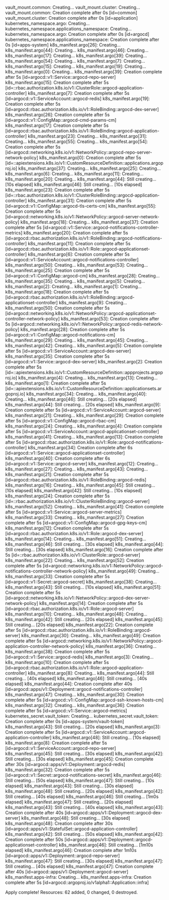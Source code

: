 vault_mount.common: Creating...
vault_mount.cluster: Creating...
vault_mount.common: Creation complete after 0s [id=common]
vault_mount.cluster: Creation complete after 0s [id=application]
kubernetes_namespace.argo: Creating...
kubernetes_namespace.applications_namespace: Creating...
kubernetes_namespace.argo: Creation complete after 0s [id=argocd]
kubernetes_namespace.applications_namespace: Creation complete after 0s [id=apps-system]
k8s_manifest.argo[26]: Creating...
k8s_manifest.argo[44]: Creating...
k8s_manifest.argo[46]: Creating...
k8s_manifest.argo[17]: Creating...
k8s_manifest.argo[39]: Creating...
k8s_manifest.argo[54]: Creating...
k8s_manifest.argo[7]: Creating...
k8s_manifest.argo[15]: Creating...
k8s_manifest.argo[19]: Creating...
k8s_manifest.argo[0]: Creating...
k8s_manifest.argo[39]: Creation complete after 5s [id=argocd::v1::Service::argocd-repo-server]
k8s_manifest.argo[15]: Creation complete after 5s [id=::rbac.authorization.k8s.io/v1::ClusterRole::argocd-application-controller]
k8s_manifest.argo[7]: Creation complete after 5s [id=argocd::v1::ServiceAccount::argocd-redis]
k8s_manifest.argo[19]: Creation complete after 5s [id=argocd::rbac.authorization.k8s.io/v1::RoleBinding::argocd-dex-server]
k8s_manifest.argo[26]: Creation complete after 5s [id=argocd::v1::ConfigMap::argocd-cmd-params-cm]
k8s_manifest.argo[17]: Creation complete after 5s [id=argocd::rbac.authorization.k8s.io/v1::RoleBinding::argocd-application-controller]
k8s_manifest.argo[23]: Creating...
k8s_manifest.argo[31]: Creating...
k8s_manifest.argo[55]: Creating...
k8s_manifest.argo[54]: Creation complete after 5s [id=argocd::networking.k8s.io/v1::NetworkPolicy::argocd-repo-server-network-policy]
k8s_manifest.argo[0]: Creation complete after 5s [id=::apiextensions.k8s.io/v1::CustomResourceDefinition::applications.argoproj.io]
k8s_manifest.argo[37]: Creating...
k8s_manifest.argo[25]: Creating...
k8s_manifest.argo[6]: Creating...
k8s_manifest.argo[11]: Creating...
k8s_manifest.argo[20]: Creating...
k8s_manifest.argo[44]: Still creating... [10s elapsed]
k8s_manifest.argo[46]: Still creating... [10s elapsed]
k8s_manifest.argo[23]: Creation complete after 5s [id=::rbac.authorization.k8s.io/v1::ClusterRoleBinding::argocd-application-controller]
k8s_manifest.argo[31]: Creation complete after 5s [id=argocd::v1::ConfigMap::argocd-tls-certs-cm]
k8s_manifest.argo[55]: Creation complete after 5s [id=argocd::networking.k8s.io/v1::NetworkPolicy::argocd-server-network-policy]
k8s_manifest.argo[18]: Creating...
k8s_manifest.argo[37]: Creation complete after 5s [id=argocd::v1::Service::argocd-notifications-controller-metrics]
k8s_manifest.argo[20]: Creation complete after 5s [id=argocd::rbac.authorization.k8s.io/v1::RoleBinding::argocd-notifications-controller]
k8s_manifest.argo[11]: Creation complete after 5s [id=argocd::rbac.authorization.k8s.io/v1::Role::argocd-applicationset-controller]
k8s_manifest.argo[6]: Creation complete after 5s [id=argocd::v1::ServiceAccount::argocd-notifications-controller]
k8s_manifest.argo[50]: Creating...
k8s_manifest.argo[53]: Creating...
k8s_manifest.argo[25]: Creation complete after 5s [id=argocd::v1::ConfigMap::argocd-cm]
k8s_manifest.argo[28]: Creating...
k8s_manifest.argo[35]: Creating...
k8s_manifest.argo[5]: Creating...
k8s_manifest.argo[2]: Creating...
k8s_manifest.argo[1]: Creating...
k8s_manifest.argo[18]: Creation complete after 5s [id=argocd::rbac.authorization.k8s.io/v1::RoleBinding::argocd-applicationset-controller]
k8s_manifest.argo[9]: Creating...
k8s_manifest.argo[50]: Creation complete after 5s [id=argocd::networking.k8s.io/v1::NetworkPolicy::argocd-applicationset-controller-network-policy]
k8s_manifest.argo[53]: Creation complete after 5s [id=argocd::networking.k8s.io/v1::NetworkPolicy::argocd-redis-network-policy]
k8s_manifest.argo[28]: Creation complete after 5s [id=argocd::v1::ConfigMap::argocd-notifications-cm]
k8s_manifest.argo[29]: Creating...
k8s_manifest.argo[45]: Creating...
k8s_manifest.argo[42]: Creating...
k8s_manifest.argo[5]: Creation complete after 5s [id=argocd::v1::ServiceAccount::argocd-dex-server]
k8s_manifest.argo[35]: Creation complete after 5s [id=argocd::v1::Service::argocd-dex-server]
k8s_manifest.argo[2]: Creation complete after 5s [id=::apiextensions.k8s.io/v1::CustomResourceDefinition::appprojects.argoproj.io]
k8s_manifest.argo[4]: Creating...
k8s_manifest.argo[13]: Creating...
k8s_manifest.argo[1]: Creation complete after 5s [id=::apiextensions.k8s.io/v1::CustomResourceDefinition::applicationsets.argoproj.io]
k8s_manifest.argo[34]: Creating...
k8s_manifest.argo[40]: Creating...
k8s_manifest.argo[46]: Still creating... [20s elapsed]
k8s_manifest.argo[44]: Still creating... [20s elapsed]
k8s_manifest.argo[9]: Creation complete after 5s [id=argocd::v1::ServiceAccount::argocd-server]
k8s_manifest.argo[21]: Creating...
k8s_manifest.argo[29]: Creation complete after 5s [id=argocd::v1::ConfigMap::argocd-rbac-cm]
k8s_manifest.argo[24]: Creating...
k8s_manifest.argo[4]: Creation complete after 5s [id=argocd::v1::ServiceAccount::argocd-applicationset-controller]
k8s_manifest.argo[41]: Creating...
k8s_manifest.argo[13]: Creation complete after 5s [id=argocd::rbac.authorization.k8s.io/v1::Role::argocd-notifications-controller]
k8s_manifest.argo[34]: Creation complete after 6s [id=argocd::v1::Service::argocd-applicationset-controller]
k8s_manifest.argo[40]: Creation complete after 6s [id=argocd::v1::Service::argocd-server]
k8s_manifest.argo[12]: Creating...
k8s_manifest.argo[27]: Creating...
k8s_manifest.argo[43]: Creating...
k8s_manifest.argo[21]: Creation complete after 5s [id=argocd::rbac.authorization.k8s.io/v1::RoleBinding::argocd-redis]
k8s_manifest.argo[16]: Creating...
k8s_manifest.argo[45]: Still creating... [10s elapsed]
k8s_manifest.argo[42]: Still creating... [10s elapsed]
k8s_manifest.argo[24]: Creation complete after 5s [id=::rbac.authorization.k8s.io/v1::ClusterRoleBinding::argocd-server]
k8s_manifest.argo[52]: Creating...
k8s_manifest.argo[41]: Creation complete after 5s [id=argocd::v1::Service::argocd-server-metrics]
k8s_manifest.argo[33]: Creating...
k8s_manifest.argo[27]: Creation complete after 5s [id=argocd::v1::ConfigMap::argocd-gpg-keys-cm]
k8s_manifest.argo[12]: Creation complete after 5s [id=argocd::rbac.authorization.k8s.io/v1::Role::argocd-dex-server]
k8s_manifest.argo[14]: Creating...
k8s_manifest.argo[51]: Creating...
k8s_manifest.argo[46]: Still creating... [30s elapsed]
k8s_manifest.argo[44]: Still creating... [30s elapsed]
k8s_manifest.argo[16]: Creation complete after 5s [id=::rbac.authorization.k8s.io/v1::ClusterRole::argocd-server]
k8s_manifest.argo[22]: Creating...
k8s_manifest.argo[52]: Creation complete after 5s [id=argocd::networking.k8s.io/v1::NetworkPolicy::argocd-notifications-controller-network-policy]
k8s_manifest.argo[49]: Creating...
k8s_manifest.argo[33]: Creation complete after 5s [id=argocd::v1::Secret::argocd-secret]
k8s_manifest.argo[38]: Creating...
k8s_manifest.argo[43]: Still creating... [10s elapsed]
k8s_manifest.argo[51]: Creation complete after 5s [id=argocd::networking.k8s.io/v1::NetworkPolicy::argocd-dex-server-network-policy]
k8s_manifest.argo[14]: Creation complete after 5s [id=argocd::rbac.authorization.k8s.io/v1::Role::argocd-server]
k8s_manifest.argo[10]: Creating...
k8s_manifest.argo[48]: Creating...
k8s_manifest.argo[42]: Still creating... [20s elapsed]
k8s_manifest.argo[45]: Still creating... [20s elapsed]
k8s_manifest.argo[22]: Creation complete after 5s [id=argocd::rbac.authorization.k8s.io/v1::RoleBinding::argocd-server]
k8s_manifest.argo[30]: Creating...
k8s_manifest.argo[49]: Creation complete after 5s [id=argocd::networking.k8s.io/v1::NetworkPolicy::argocd-application-controller-network-policy]
k8s_manifest.argo[36]: Creating...
k8s_manifest.argo[38]: Creation complete after 5s [id=argocd::v1::Service::argocd-redis]
k8s_manifest.argo[3]: Creating...
k8s_manifest.argo[10]: Creation complete after 5s [id=argocd::rbac.authorization.k8s.io/v1::Role::argocd-application-controller]
k8s_manifest.argo[8]: Creating...
k8s_manifest.argo[44]: Still creating... [40s elapsed]
k8s_manifest.argo[46]: Still creating... [40s elapsed]
k8s_manifest.argo[44]: Creation complete after 40s [id=argocd::apps/v1::Deployment::argocd-notifications-controller]
k8s_manifest.argo[47]: Creating...
k8s_manifest.argo[30]: Creation complete after 5s [id=argocd::v1::ConfigMap::argocd-ssh-known-hosts-cm]
k8s_manifest.argo[32]: Creating...
k8s_manifest.argo[36]: Creation complete after 5s [id=argocd::v1::Service::argocd-metrics]
kubernetes_secret.vault_token: Creating...
kubernetes_secret.vault_token: Creation complete after 0s [id=apps-system/vault-token]
k8s_manifest.argo[43]: Still creating... [20s elapsed]
k8s_manifest.argo[3]: Creation complete after 5s [id=argocd::v1::ServiceAccount::argocd-application-controller]
k8s_manifest.argo[48]: Still creating... [10s elapsed]
k8s_manifest.argo[8]: Creation complete after 5s [id=argocd::v1::ServiceAccount::argocd-repo-server]
k8s_manifest.argo[45]: Still creating... [30s elapsed]
k8s_manifest.argo[42]: Still creating... [30s elapsed]
k8s_manifest.argo[45]: Creation complete after 30s [id=argocd::apps/v1::Deployment::argocd-redis]
k8s_manifest.argo[32]: Creation complete after 5s [id=argocd::v1::Secret::argocd-notifications-secret]
k8s_manifest.argo[46]: Still creating... [50s elapsed]
k8s_manifest.argo[47]: Still creating... [10s elapsed]
k8s_manifest.argo[43]: Still creating... [30s elapsed]
k8s_manifest.argo[48]: Still creating... [20s elapsed]
k8s_manifest.argo[42]: Still creating... [40s elapsed]
k8s_manifest.argo[46]: Still creating... [1m0s elapsed]
k8s_manifest.argo[47]: Still creating... [20s elapsed]
k8s_manifest.argo[43]: Still creating... [40s elapsed]
k8s_manifest.argo[43]: Creation complete after 40s [id=argocd::apps/v1::Deployment::argocd-dex-server]
k8s_manifest.argo[48]: Still creating... [30s elapsed]
k8s_manifest.argo[48]: Creation complete after 30s [id=argocd::apps/v1::StatefulSet::argocd-application-controller]
k8s_manifest.argo[42]: Still creating... [50s elapsed]
k8s_manifest.argo[42]: Creation complete after 50s [id=argocd::apps/v1::Deployment::argocd-applicationset-controller]
k8s_manifest.argo[46]: Still creating... [1m10s elapsed]
k8s_manifest.argo[46]: Creation complete after 1m10s [id=argocd::apps/v1::Deployment::argocd-repo-server]
k8s_manifest.argo[47]: Still creating... [30s elapsed]
k8s_manifest.argo[47]: Still creating... [40s elapsed]
k8s_manifest.argo[47]: Creation complete after 40s [id=argocd::apps/v1::Deployment::argocd-server]
k8s_manifest.apps-infra: Creating...
k8s_manifest.apps-infra: Creation complete after 5s [id=argocd::argoproj.io/v1alpha1::Application::infra]

Apply complete! Resources: 62 added, 0 changed, 0 destroyed.
